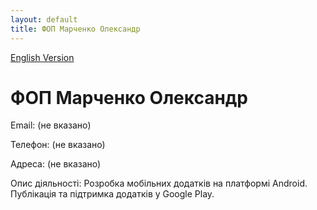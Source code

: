 ```yaml
---
layout: default
title: ФОП Марченко Олександр
---
```

[English Version](/en.html)

# ФОП Марченко Олександр

Email: (не вказано)

Телефон: (не вказано)

Адреса: (не вказано)

Опис діяльності:
Розробка мобільних додатків на платформі Android. Публікація та підтримка додатків у Google Play.
